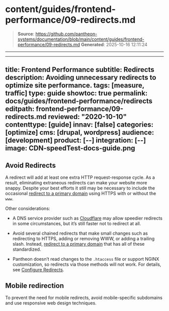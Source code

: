 # content/guides/frontend-performance/09-redirects.md

> **Source**: https://github.com/pantheon-systems/documentation/blob/main/content/guides/frontend-performance/09-redirects.md
> **Generated**: 2025-10-16 12:11:24

---

---
title: Frontend Performance
subtitle: Redirects
description: Avoiding unnecessary redirects to optimize site performance.
tags: [measure, traffic]
type: guide
showtoc: true
permalink: docs/guides/frontend-performance/redirects
editpath: frontend-performance/09-redirects.md
reviewed: "2020-10-10"
contenttype: [guide]
innav: [false]
categories: [optimize]
cms: [drupal, wordpress]
audience: [development]
product: [--]
integration: [--]
image: CDN-speedTest-docs-guide.png
---

## Avoid Redirects

A redirect will add at least one extra HTTP request-response cycle. As a result, eliminating extraneous redirects can make your website more snappy. Despite your best efforts it still may be necessary to include the occasional [redirect to a primary domain](/guides/launch/redirects) using HTTPS with or without the `www`.

Other considerations:

- A DNS service provider such as [Cloudflare](https://support.cloudflare.com/hc/en-us/articles/200170536-How-do-I-redirect-all-visitors-to-HTTPS-SSL-) may allow speedier redirects in some circumstances, but it’s still faster not to redirect at all.

- Avoid several chained redirects that make small changes such as redirecting to HTTPS, adding or removing WWW, or adding a trailing slash. Instead, [redirect to a primary domain](/guides/launch/redirects) that has all of these standardized.

- Pantheon doesn’t read changes to the `.htaccess` file or support NGINX customization, so redirects via those methods will not work. For details, see [Configure Redirects](/guides/redirect).

## Mobile redirection

To prevent the need for mobile redirects, avoid mobile-specific subdomains and use responsive web design techniques.
